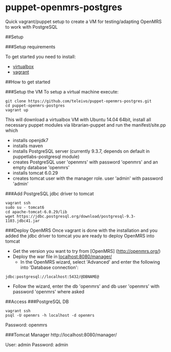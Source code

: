 # puppet-openmrs-postgres

Quick vagrant/puppet setup to create a VM for testing/adapting OpenMRS to work with PostgreSQL

##Setup

###Setup requirements

To get started you need to install:
* [virtualbox](https://www.virtualbox.org/)
* [vagrant](https://www.vagrantup.com/downloads.html)

##How to get started

###Setup the VM
To setup a virtual machine execute:
```
git clone https://github.com/teleivo/puppet-openmrs-postgres.git
cd puppet-openmrs-postgres
vagrant up
```

This will download a virtualbox VM with Ubuntu 14.04 64bit, install all
necessary puppet modules via librarian-puppet and run the manifest/site.pp
which
* installs openjdk7
* installs maven
* installs PostgreSQL server (currently 9.3.7, depends on default in
  puppetlabs-postgresql module)
* creates PostgreSQL user 'openmrs' with password 'openmrs' and an empty
  database 'openmrs'
* installs tomcat 6.0.29
* creates tomcat user with the manager role. user 'admin' with password 'admin'

###Add PostgreSQL jdbc driver to tomcat
```
vagrant ssh
sudo su - tomcat6
cd apache-tomcat-6.0.29/lib
wget https://jdbc.postgresql.org/download/postgresql-9.3-1103.jdbc41.jar
```

###Deploy OpenMRS
Once vagrant is done with the installation and you added the jdbc driver to
tomcat you are ready to deploy OpenMRS into tomcat
* Get the version you want to try from [OpenMRS] (http://openmrs.org/)
* Deploy the war file in [localhost:8080/manager/](http://localhost:8080/manager/)
  * In the OpenMRS wizard, select 'Advanced' and enter the following into 'Database
connection':
```
jdbc:postgresql://localhost:5432/@DBNAME@
```
* Follow the wizard, enter the db 'openmrs' and db user 'openmrs' with password 'openmrs' where asked

##Access
###PostgreSQL DB
```
vagrant ssh
psql -U openmrs -h localhost -d openmrs
```

Password: openmrs

###Tomcat Manager
http://localhost:8080/manager/

User: admin
Password: admin

